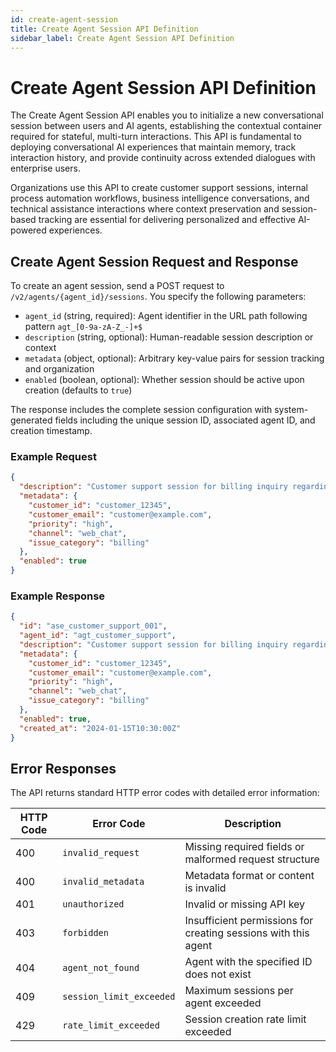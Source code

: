 ```yaml
---
id: create-agent-session
title: Create Agent Session API Definition
sidebar_label: Create Agent Session API Definition
---
```


# Create Agent Session API Definition

The Create Agent Session API enables you to initialize a new conversational session between users and AI agents, establishing the contextual container required for stateful, multi-turn interactions. This API is fundamental to deploying conversational AI experiences that maintain memory, track interaction history, and provide continuity across extended dialogues with enterprise users.

Organizations use this API to create customer support sessions, internal process automation workflows, business intelligence conversations, and technical assistance interactions where context preservation and session-based tracking are essential for delivering personalized and effective AI-powered experiences.

## Create Agent Session Request and Response

To create an agent session, send a POST request to `/v2/agents/{agent_id}/sessions`. You specify the following parameters:

- `agent_id` (string, required): Agent identifier in the URL path following pattern `agt_[0-9a-zA-Z_-]+$`
- `description` (string, optional): Human-readable session description or context
- `metadata` (object, optional): Arbitrary key-value pairs for session tracking and organization
- `enabled` (boolean, optional): Whether session should be active upon creation (defaults to `true`)

The response includes the complete session configuration with system-generated fields including the unique session ID, associated agent ID, and creation timestamp.

### Example Request

```json
{
  "description": "Customer support session for billing inquiry regarding account charges",
  "metadata": {
    "customer_id": "customer_12345",
    "customer_email": "customer@example.com",
    "priority": "high",
    "channel": "web_chat",
    "issue_category": "billing"
  },
  "enabled": true
}
```

### Example Response

```json
{
  "id": "ase_customer_support_001",
  "agent_id": "agt_customer_support",
  "description": "Customer support session for billing inquiry regarding account charges",
  "metadata": {
    "customer_id": "customer_12345",
    "customer_email": "customer@example.com",
    "priority": "high",
    "channel": "web_chat",
    "issue_category": "billing"
  },
  "enabled": true,
  "created_at": "2024-01-15T10:30:00Z"
}
```

## Error Responses

The API returns standard HTTP error codes with detailed error information:

| HTTP Code | Error Code | Description |
|-----------|------------|-------------|
| 400 | `invalid_request` | Missing required fields or malformed request structure |
| 400 | `invalid_metadata` | Metadata format or content is invalid |
| 401 | `unauthorized` | Invalid or missing API key |
| 403 | `forbidden` | Insufficient permissions for creating sessions with this agent |
| 404 | `agent_not_found` | Agent with the specified ID does not exist |
| 409 | `session_limit_exceeded` | Maximum sessions per agent exceeded |
| 429 | `rate_limit_exceeded` | Session creation rate limit exceeded |